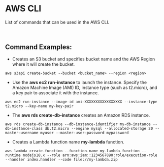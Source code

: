 # AWS CLI
List of commands that can be used in the AWS CLI.

<br>

## Command Examples:
- Creates an S3 bucket and specifies bucket name and the AWS Region where it will create the bucket.

```
aws s3api create-bucket --bucket <bucket_name> --region <region>
```

- Use the **aws ec2 run-instance** to launch the instance. Specify the Amazon Machine Image (AMI) ID,
instance type (such as t2.micro), and a key pair to associate it with the instance.
```
aws ec2 run-instance --image-id ami-XXXXXXXXXXXXXXXXX --instance-type t2.micro --key-name my-key-pair
```

- The **aws rds create-db-instance** creates an Amazon RDS instance.
```
aws rds create-db-instance --db-instance-identifier my-db-instance --db-instance-class db.t2.micro --engine mysql --allocated-storage 20 --master-username myuser --master-user-password mypassword
```

- Creates a Lambda function name **my-lambda** function.
```
aws lambda create-function --function-name my-lambda-function --runtime nodejs18.x --role arn:aws:iam::1234567890:role/execution-role --handler index.handler --code file://my-lambda.zip
```
